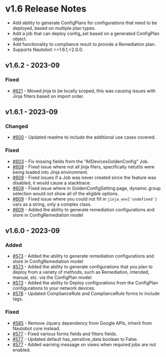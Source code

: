 # v1.6 Release Notes

- Add ability to generate ConfigPlans for configurations that need to be deployed, based on multiple plan types.
- Add a job that can deploy config_set based on a generated ConfigPlan object.
- Add functionality to compliance result to provide a Remediation plan.
- Supports Nautobot >=1.6.1,<2.0.0.

## v1.6.2 - 2023-09

### Fixed

- [#621](https://github.com/nautobot/nautobot-plugin-golden-config/pull/621) - Moved jinja to be locally scoped, this was causing issues with Jinja filters based on import order.

## v1.6.1 - 2023-09

### Changed

- [#600](https://github.com/nautobot/nautobot-plugin-golden-config/pull/600) - Updated readme to include the additional use cases covered.

### Fixed

- [#603](https://github.com/nautobot/nautobot-plugin-golden-config/pull/603) - Fix missing fields from the "AllDevicesGoldenConfig" Job.
- [#609](https://github.com/nautobot/nautobot-plugin-golden-config/pull/609) - Fixed issue where not all jinja filers, specifically netutils were being loaded into Jinja environment.
- [#609](https://github.com/nautobot/nautobot-plugin-golden-config/pull/609) - Fixed issues if a Job was never created since the feature was disabled, it would cause a stacktrace.
- [#609](https://github.com/nautobot/nautobot-plugin-golden-config/pull/609) - Fixed issue where in GoldenConfigSetting page, dynamic group selection would not show all of the eligible options.
- [#609](https://github.com/nautobot/nautobot-plugin-golden-config/pull/609) - Fixed issue where you could not fill in `jinja_env['undefined']` vars as a string, only a complex class.
- [#609](https://github.com/nautobot/nautobot-plugin-golden-config/pull/609) - Added the ability to generate remediation configurations and store in ConfigRemediation model

## v1.6.0 - 2023-09

### Added

- [#573](https://github.com/nautobot/nautobot-plugin-golden-config/pull/573) - Added the ability to generate remediation configurations and store in ConfigRemediation model
- [#573](https://github.com/nautobot/nautobot-plugin-golden-config/pull/573) - Added the ability to generate configurations that you plan to deploy from a variety of methods, such as Remediation, intended, manual, etc. via the ConfigPlan model.
- [#573](https://github.com/nautobot/nautobot-plugin-golden-config/pull/573) - Added the ability to Deploy configurations from the ConfigPlan configurations to your network devices.
- [#578](https://github.com/nautobot/nautobot-plugin-golden-config/pull/578) - Updated ComplianceRule and ComplianceRule forms to include tags.

### Fixed

- [#585](https://github.com/nautobot/nautobot-plugin-golden-config/pull/585) - Remove Jquery dependency from Google APIs, inherit from Nautobot core instead.
- [#577](https://github.com/nautobot/nautobot-plugin-golden-config/pull/577) - Fixed various forms fields and filters fields.
- [#577](https://github.com/nautobot/nautobot-plugin-golden-config/pull/577) - Updated default has_sensitive_data boolean to False.
- [#577](https://github.com/nautobot/nautobot-plugin-golden-config/pull/577) - Added warning message on views when required jobs are not enabled.
